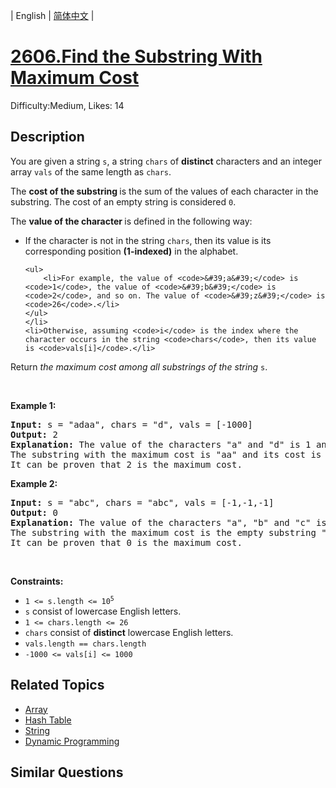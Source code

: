 
| English | [简体中文](problem_zh.md) |

# [2606.Find the Substring With Maximum Cost](https://leetcode.com/problems/find-the-substring-with-maximum-cost/)
Difficulty:Medium, Likes: 14

## Description

<p>You are given a string <code>s</code>, a string <code>chars</code> of <strong>distinct</strong> characters and an integer array <code>vals</code> of the same length as <code>chars</code>.</p>

<p>The <strong>cost of the substring </strong>is the sum of the values of each character in the substring. The cost of an empty string is considered <code>0</code>.</p>

<p>The <strong>value of the character </strong>is defined in the following way:</p>

<ul>
	<li>If the character is not in the string <code>chars</code>, then its value is its corresponding position <strong>(1-indexed)</strong> in the alphabet.

	<ul>
		<li>For example, the value of <code>&#39;a&#39;</code> is <code>1</code>, the value of <code>&#39;b&#39;</code> is <code>2</code>, and so on. The value of <code>&#39;z&#39;</code> is <code>26</code>.</li>
	</ul>
	</li>
	<li>Otherwise, assuming <code>i</code> is the index where the character occurs in the string <code>chars</code>, then its value is <code>vals[i]</code>.</li>
</ul>

<p>Return <em>the maximum cost among all substrings of the string</em> <code>s</code>.</p>

<p>&nbsp;</p>
<p><strong class="example">Example 1:</strong></p>

<pre>
<strong>Input:</strong> s = &quot;adaa&quot;, chars = &quot;d&quot;, vals = [-1000]
<strong>Output:</strong> 2
<strong>Explanation:</strong> The value of the characters &quot;a&quot; and &quot;d&quot; is 1 and -1000 respectively.
The substring with the maximum cost is &quot;aa&quot; and its cost is 1 + 1 = 2.
It can be proven that 2 is the maximum cost.
</pre>

<p><strong class="example">Example 2:</strong></p>

<pre>
<strong>Input:</strong> s = &quot;abc&quot;, chars = &quot;abc&quot;, vals = [-1,-1,-1]
<strong>Output:</strong> 0
<strong>Explanation:</strong> The value of the characters &quot;a&quot;, &quot;b&quot; and &quot;c&quot; is -1, -1, and -1 respectively.
The substring with the maximum cost is the empty substring &quot;&quot; and its cost is 0.
It can be proven that 0 is the maximum cost.
</pre>

<p>&nbsp;</p>
<p><strong>Constraints:</strong></p>

<ul>
	<li><code>1 &lt;= s.length &lt;= 10<sup>5</sup></code></li>
	<li><code>s</code> consist of lowercase English letters.</li>
	<li><code>1 &lt;= chars.length &lt;= 26</code></li>
	<li><code>chars</code> consist of <strong>distinct</strong> lowercase English letters.</li>
	<li><code>vals.length == chars.length</code></li>
	<li><code>-1000 &lt;= vals[i] &lt;= 1000</code></li>
</ul>


## Related Topics

- [Array](https://leetcode.com/tag/array/)
- [Hash Table](https://leetcode.com/tag/hash-table/)
- [String](https://leetcode.com/tag/string/)
- [Dynamic Programming](https://leetcode.com/tag/dynamic-programming/)

## Similar Questions

